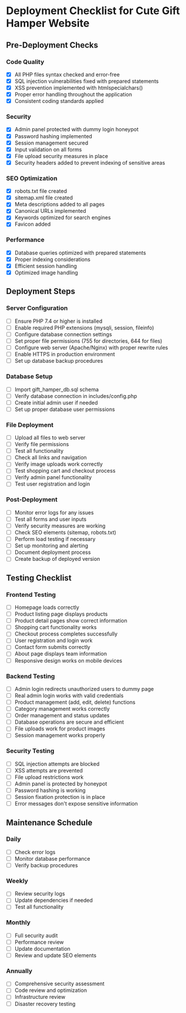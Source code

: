 # Deployment Checklist for Cute Gift Hamper Website

## Pre-Deployment Checks

### Code Quality
- [x] All PHP files syntax checked and error-free
- [x] SQL injection vulnerabilities fixed with prepared statements
- [x] XSS prevention implemented with htmlspecialchars()
- [x] Proper error handling throughout the application
- [x] Consistent coding standards applied

### Security
- [x] Admin panel protected with dummy login honeypot
- [x] Password hashing implemented
- [x] Session management secured
- [x] Input validation on all forms
- [x] File upload security measures in place
- [x] Security headers added to prevent indexing of sensitive areas

### SEO Optimization
- [x] robots.txt file created
- [x] sitemap.xml file created
- [x] Meta descriptions added to all pages
- [x] Canonical URLs implemented
- [x] Keywords optimized for search engines
- [x] Favicon added

### Performance
- [x] Database queries optimized with prepared statements
- [x] Proper indexing considerations
- [x] Efficient session handling
- [x] Optimized image handling

## Deployment Steps

### Server Configuration
- [ ] Ensure PHP 7.4 or higher is installed
- [ ] Enable required PHP extensions (mysqli, session, fileinfo)
- [ ] Configure database connection settings
- [ ] Set proper file permissions (755 for directories, 644 for files)
- [ ] Configure web server (Apache/Nginx) with proper rewrite rules
- [ ] Enable HTTPS in production environment
- [ ] Set up database backup procedures

### Database Setup
- [ ] Import gift_hamper_db.sql schema
- [ ] Verify database connection in includes/config.php
- [ ] Create initial admin user if needed
- [ ] Set up proper database user permissions

### File Deployment
- [ ] Upload all files to web server
- [ ] Verify file permissions
- [ ] Test all functionality
- [ ] Check all links and navigation
- [ ] Verify image uploads work correctly
- [ ] Test shopping cart and checkout process
- [ ] Verify admin panel functionality
- [ ] Test user registration and login

### Post-Deployment
- [ ] Monitor error logs for any issues
- [ ] Test all forms and user inputs
- [ ] Verify security measures are working
- [ ] Check SEO elements (sitemap, robots.txt)
- [ ] Perform load testing if necessary
- [ ] Set up monitoring and alerting
- [ ] Document deployment process
- [ ] Create backup of deployed version

## Testing Checklist

### Frontend Testing
- [ ] Homepage loads correctly
- [ ] Product listing page displays products
- [ ] Product detail pages show correct information
- [ ] Shopping cart functionality works
- [ ] Checkout process completes successfully
- [ ] User registration and login work
- [ ] Contact form submits correctly
- [ ] About page displays team information
- [ ] Responsive design works on mobile devices

### Backend Testing
- [ ] Admin login redirects unauthorized users to dummy page
- [ ] Real admin login works with valid credentials
- [ ] Product management (add, edit, delete) functions
- [ ] Category management works correctly
- [ ] Order management and status updates
- [ ] Database operations are secure and efficient
- [ ] File uploads work for product images
- [ ] Session management works properly

### Security Testing
- [ ] SQL injection attempts are blocked
- [ ] XSS attempts are prevented
- [ ] File upload restrictions work
- [ ] Admin panel is protected by honeypot
- [ ] Password hashing is working
- [ ] Session fixation protection is in place
- [ ] Error messages don't expose sensitive information

## Maintenance Schedule

### Daily
- [ ] Check error logs
- [ ] Monitor database performance
- [ ] Verify backup procedures

### Weekly
- [ ] Review security logs
- [ ] Update dependencies if needed
- [ ] Test all functionality

### Monthly
- [ ] Full security audit
- [ ] Performance review
- [ ] Update documentation
- [ ] Review and update SEO elements

### Annually
- [ ] Comprehensive security assessment
- [ ] Code review and optimization
- [ ] Infrastructure review
- [ ] Disaster recovery testing